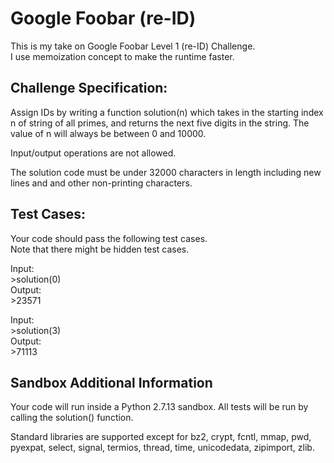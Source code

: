 # Google Foobar (re-ID)

This is my take on Google Foobar Level 1 (re-ID) Challenge.
<br>I use memoization concept to make the runtime faster.

## Challenge Specification:

Assign IDs by writing a function solution(n) which takes in the starting index n of string of all primes, and returns the next five digits in the string. The value of n will always be between 0 and 10000.

Input/output operations are not allowed.

The solution code must be under 32000 characters in length including new lines and and other non-printing characters.

## Test Cases:
Your code should pass the following test cases.
<br>Note that there might be hidden test cases.

Input:
<br>>solution(0)
<br>Output:
<br>>23571

Input:
<br>>solution(3)
<br>Output:
<br>>71113

## Sandbox Additional Information
Your code will run inside a Python 2.7.13 sandbox. All tests will be run by calling the solution() function.

Standard libraries are supported except for bz2, crypt, fcntl, mmap, pwd, pyexpat, select, signal, termios, thread, time, unicodedata, zipimport, zlib.
